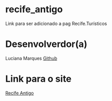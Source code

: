 # recife_antigo
Link para ser adicionado a pag Recífe.Turísticos

# Desenvolverdor(a)
Luciana Marques [Github](https://github.com/LucianaMarques97)

# Link para o site
[Recífe Antigo](http://127.0.0.1:5500/index.html) 

